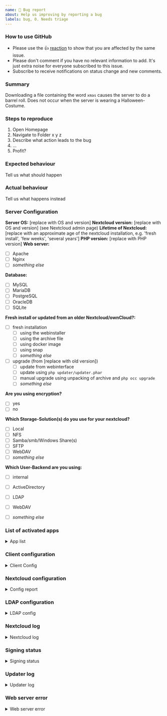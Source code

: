 ```yaml
---
name: 🐛 Bug report
about: Help us improving by reporting a bug
labels: bug, 0. Needs triage
---
```


<!--
Thanks for reporting issues back to Nextcloud!

Note: This is the **issue tracker of Nextcloud**, please do NOT use this to get answers to your questions or get help for fixing your installation. This is a place to report bugs to developers, after your server has been debugged. You can find help debugging your system on our home user forums: https://help.nextcloud.com or, if you use Nextcloud in a large organization, ask our engineers on https://portal.nextcloud.com. See also  https://nextcloud.com/support for support options.

Nextcloud is an open source project backed by Nextcloud GmbH. Most of our volunteers are home users and thus primarily care about issues that affect home users. Our paid engineers prioritize issues of our customers. If you are neither a home user nor a customer, consider paying somebody to fix your issue, do it yourself or become a customer.

Guidelines for submitting issues:

* Please search the existing issues first, it's likely that your issue was already reported or even fixed.
    - Go to https://github.com/nextcloud and type any word in the top search/command bar. You probably see something like "We couldn’t find any repositories matching ..." then click "Issues" in the left navigation.
    - You can also filter by appending e. g. "state:open" to the search string.
    - More info on search syntax within github: https://help.github.com/articles/searching-issues
    
* This repository https://github.com/nextcloud/server/issues is *only* for issues within the Nextcloud Server code. This also includes the apps: files, encryption, external storage, sharing, deleted files, versions, LDAP, and WebDAV Auth
  
* SECURITY: Report any potential security bug to us via our HackerOne page (https://hackerone.com/nextcloud) following our security policy (https://nextcloud.com/security/) instead of filing an issue in our bug tracker.  

* The issues in other components should be reported in their respective repositories: You will find them in our GitHub Organization (https://github.com/nextcloud/)
  
* You can also use the Issue Template app to prefill most of the required information: https://apps.nextcloud.com/apps/issuetemplate (it may be outdated with the current version of the template, but is still viable!)
-->

<!--- Please keep this note for other contributors -->

### How to use GitHub

* Please use the 👍 [reaction](https://blog.github.com/2016-03-10-add-reactions-to-pull-requests-issues-and-comments/) to show that you are affected by the same issue.
* Please don't comment if you have no relevant information to add. It's just extra noise for everyone subscribed to this issue.
* Subscribe to receive notifications on status change and new comments. 



### Summary
<!-- Brief summary of the issue consisting of 1-3 Sentences. Example:-->
Downloading a file containing the word `xmas` causes the server to do a barrel roll. Does not occur when the server is wearing a Halloween-Costume.



### Steps to reproduce
<!-- Github is smart enough to count by itsself -->
1. Open Homepage
1. Navigate to Folder x y z
1. Describe what action leads to the bug
1. ... 
1. Profit?



### Expected behaviour
Tell us what should happen



### Actual behaviour
Tell us what happens instead



### Server Configuration
<!-- If the issue only occurs to specific users/client configurations please fill out the "Client Configuration"-Section below. -->
**Server OS:** [replace with OS and version]
**Nextcloud version:** [replace with OS and version] (see Nextcloud admin page)
**Lifetime of Nextcloud:** [replace with an approximate age of the nextcloud installation, e.g. 'fresh install', 'few weeks', 'several years']
**PHP version:** [replace with PHP version]
**Web server:**
<!-- Please change the appropriate [ ] to [x] and (if applicable) add the version number behind it. -->
- [ ] Apache
- [ ] Nginx
- [ ] _something else_ <!-- please specify -->

**Database:** <!-- Don't forget adding the version -->
- [ ] MySQL
- [ ] MariaDB
- [ ] PostgreSQL
- [ ] OracleDB
- [ ] SQLite

**Fresh install or updated from an older Nextcloud/ownCloud?:**
- [ ] fresh installation
  - [ ] using the webinstaller
  - [ ] using the archive file
  - [ ] using docker image
  - [ ] using snap
  - [ ] _something else_ <!-- please specify -->
- [ ] upgrade (from [replace with old version])
  - [ ] update from webinterface
  - [ ] update using `php updater/updater.phar`
  - [ ] manual upgrade using unpacking of archive and `php occ upgrade`
  - [ ] _something else_ <!-- please specify -->
  
**Are you using encryption?**
- [ ] yes
- [ ] no

**Which Storage-Solution(s) do you use for your nextcloud?**
<!-- This Section asks for the location `Data`-Folder AND any configured external Storage you are using -->
- [ ] Local <!-- e.g. the `Data`-Folder is on the same Device as the nextcloud server -->
- [ ] NFS
- [ ] Samba/smb/Windows Share(s) <!-- if you know which, please clarify if smb1, smb2 or smb3 -->
- [ ] SFTP
- [ ] WebDAV
- [ ] _something else_ <!-- please specify and add an additional bullet point for each solution -->

**Which User-Backend are you using:**
- [ ] internal 
- [ ] ActiveDirectory
- [ ] LDAP <!-- Please fill out the "LDAP-Configuration"-Section below! -->
- [ ] WebDAV
- [ ] _something else_ <!-- please specify -->



<!-- 
###############################################################
###############################################################
The following are templates for further details that can greatly help in narrowing down the issue!
So please fill out as much as you can of them! 

CAUTION! For some sections you might need to filter out sensitive information like IP-Adresses or Passwords!

If it seems to you, that a Section is not relevant to the issue at hand, please remove it. 
PLEASE fill out the "Nextcloud configuration"- and "Nextcloud Log"-Sections!
###############################################################
###############################################################
-->

### List of activated apps
<!-- 
Some apps can cause unforessen issues when used together. 
Knowing which apps installed are installed helps in finding the culprit.
-->
<details>
<summary>App list</summary>

```
If you have access to your command line run e.g.:
sudo -u www-data php occ app:list
from within your Nextcloud installation folder. 
If you don't please please remove this section.
```

</details>



### Client configuration
<!-- When an issue is limited to a specific Browser configuration it helps greatly to know what that configuration is! -->
<details>
<summary>Client Config</summary>

```
Browser: [please include the Version]
Operating system: [please include the kernel-version or windows build number]

if there are errors or warnings in the Browser Console (CTRL+SHIFT+J), please paste them here!
Make sure they don't contain sensitive information (like filenames/IP-Adresses/...)!

This section is for all kinds of client-side logs. Maybe the Browsers Network-Log might be relevant, then this would be the place to put it.
```

</details>



### Nextcloud configuration
<!-- This is a quite important section, as many issues arise from an oversight in the config! -->
<details>
<summary>Config report</summary>

```
If you have access to your command line run e.g.:
sudo -u www-data php occ config:list system
from within your Nextcloud installation folder

or 

Insert your [nextcloud]/config/config.php content here. 
Make sure to remove all sensitive content such as passwords. (e.g. database password, passwordsalt, secret, smtp password, …)
```

</details>



### LDAP configuration
<!-- Important for when you are using LDAP as a user-backend! -->
<details>
<summary>LDAP config</summary>

```
With access to your command line run e.g.:
sudo -u www-data php occ ldap:show-config
from within your Nextcloud installation folder

Without access to your command line download the data/owncloud.db to your local
computer or access your SQL server remotely and run the select query:
SELECT * FROM `oc_appconfig` WHERE `appid` = 'user_ldap';


Eventually replace sensitive data as the name/IP-address of your LDAP server or groups.
```

</details>



### Nextcloud log
<!-- As with most issues: Knowing what the program has to say about it REALLY helps in knowing why something doesn't work as expected! -->
<details>
<summary>Nextcloud log</summary>

```
Depending on your configuration you might have more than one 'nextcloud.log'
Either in "[nextcloud]/data/nextcloud.log"
or in "[yourDataPath]/nextcloud.log"
The important one is usually the one with the more recent modification time.

We do NOT NEED THE ENTIRE Log. Please go to the end of the logfile and look for the applicable line.
Then please add a few lines before and after that and remove any sensitive information (e.g. remoteAddr, user, parts of url, parts of message, if those contain sensitive information).
To find out which line is the important first look for the correct username in the '"user":'-Field 
then look for the appropriate '"message":'-Field.


EXAMPLE:
{"reqId":"PFfc77ZgiEQJ30W51INt","level":2,"time":"2020-08-01T01:00:00+00:00","remoteAddr":"REDACTED","user":"REDACTED","app":"fulltextsearch","method":"GET","url":"/index.php/settings/user","message":"Issue while loading Provider: ocsms/OCA\\OcSms\\Provider\\FullTextSearchProvider - OCP\\AppFramework\\QueryException Could not resolve OCA\\OcSms\\Provider\\FullTextSearchProvider! Class OCA\\OcSms\\Provider\\FullTextSearchProvider does not exist","userAgent":"Mozilla/5.0 (Windows NT 10.0; Win64; x64; rv:79.0) Gecko/20100101 Firefox/79.0","version":"19.0.1.1"}
{"reqId":"naeop61NUmHvPzglsn8r","level":2,"time":"2020-08-01T01:00:01+00:00","remoteAddr":"REDACTED","user":"REDACTED","app":"fulltextsearch","method":"GET","url":"/index.php/settings/admin/overview","message":"Issue while loading Provider: ocsms/OCA\\OcSms\\Provider\\FullTextSearchProvider - OCP\\AppFramework\\QueryException Could not resolve OCA\\OcSms\\Provider\\FullTextSearchProvider! Class OCA\\OcSms\\Provider\\FullTextSearchProvider does not exist","userAgent":"Mozilla/5.0 (Windows NT 10.0; Win64; x64; rv:79.0) Gecko/20100101 Firefox/79.0","version":"19.0.1.1"}
{"reqId":"DYuAX24xsi7XFUceyoW5","level":2,"time":"2020-08-01T01:00:02+00:00","remoteAddr":"REDACTED","user":"REDACTED","app":"fulltextsearch","method":"GET","url":"/index.php/settings/admin/overview","message":"Issue while loading Provider: ocsms/OCA\\OcSms\\Provider\\FullTextSearchProvider - OCP\\AppFramework\\QueryException Could not resolve OCA\\OcSms\\Provider\\FullTextSearchProvider! Class OCA\\OcSms\\Provider\\FullTextSearchProvider does not exist","userAgent":"Mozilla/5.0 (Windows NT 10.0; Win64; x64; rv:79.0) Gecko/20100101 Firefox/79.0","version":"19.0.1.1"}
```

</details>



### Signing status
<!-- This section helps identify, why some features/apps might be flunky. -->
<details>
<summary>Signing status</summary>

```
If you can login to your nextcloud, please replace this text with the content of 
the url http://your.domain/[pathToNextCloud]/index.php/settings/integrity/failed 
(e.g. http://nextcloud.your.domain/index.php/settings/integrity/failed)
here.
```

</details>



### Updater log
<!-- If you encounter the given issue after an update, the log of the update is also quite helpful -->
<details>
<summary>Updater log</summary>

```
As with the nextcloud.log there are multiple locations where the updater.log might be!
Either in "[nextcloud]/data/updater.log"
or in "[datadirectory]/updater.log"

In the case of the updater the full logfile would be helpful, as it can be quite hard to identify the issue in it.
Make sure to remove sensitive paths in it. e.g. lines containing
- "configFileName [absolute path to config.php]"
- "storage location: [absolute path to archive download location in data-folder]"
- A few lines after "checkForExpectedFilesAndFolders()" might be a list of unexpected/modified files in the nextcloud-folder
  Example for this last point looks like this: 
    #0 /var/www/nextcloud/updater/index.php(1330): Updater->checkForExpectedFilesAndFolders()
    #1 {main}
    File:/var/www/nextcloud/updater/index.php
    Line:395
    Data:
    Array
    (
      [0] => a_random_file_that_does_not_belong_here.log
      [1] => another_random_file.log
    )

```

</details>



### Web server error
<!-- If, for example, you get "Internal Server Errors" this greatly helps narrowing why. -->
<details>
<summary>Web server error</summary>

```
Insert the specific Error(s) here. 
Make sure to remove sensitive Data like IP-Adresses.
```

</details>
